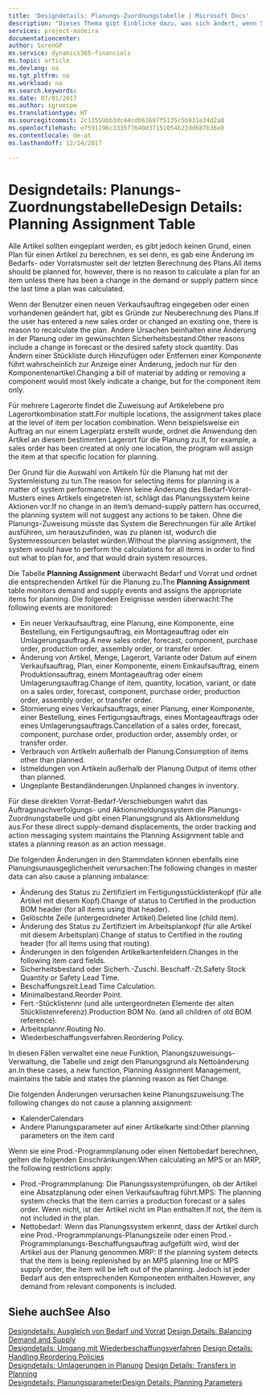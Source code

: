 ```yaml
---
title: 'Designdetails: Planungs-Zuordnungstabelle | Microsoft Docs'
description: "Dieses Thema gibt Einblicke dazu, was sich ändert, wenn Sie einen Artikel für die Planung ändern."
services: project-madeira
documentationcenter: 
author: SorenGP
ms.service: dynamics365-financials
ms.topic: article
ms.devlang: na
ms.tgt_pltfrm: na
ms.workload: na
ms.search.keywords: 
ms.date: 07/01/2017
ms.author: sgroespe
ms.translationtype: HT
ms.sourcegitcommit: 2c13559bb3dc44cdb61697f5135c5b931e34d2a8
ms.openlocfilehash: e7591196c3335f7640d37151054b22dd687b36e8
ms.contentlocale: de-at
ms.lasthandoff: 12/14/2017

---
```

# <a name="design-details-planning-assignment-table"></a><span data-ttu-id="27f0d-103">Designdetails: Planungs-Zuordnungstabelle</span><span class="sxs-lookup"><span data-stu-id="27f0d-103">Design Details: Planning Assignment Table</span></span>
<span data-ttu-id="27f0d-104">Alle Artikel sollten eingeplant werden, es gibt jedoch keinen Grund, einen Plan für einen Artikel zu berechnen, es sei denn, es gab eine Änderung im Bedarfs- oder Vorratsmuster seit der letzten Berechnung des Plans.</span><span class="sxs-lookup"><span data-stu-id="27f0d-104">All items should be planned for, however, there is no reason to calculate a plan for an item unless there has been a change in the demand or supply pattern since the last time a plan was calculated.</span></span>  
  
<span data-ttu-id="27f0d-105">Wenn der Benutzer einen neuen Verkaufsauftrag eingegeben oder einen vorhandenen geändert hat, gibt es Gründe zur Neuberechnung des Plans.</span><span class="sxs-lookup"><span data-stu-id="27f0d-105">If the user has entered a new sales order or changed an existing one, there is reason to recalculate the plan.</span></span> <span data-ttu-id="27f0d-106">Andere Ursachen beinhalten eine Änderung in der Planung oder im gewünschten Sicherheitsbestand.</span><span class="sxs-lookup"><span data-stu-id="27f0d-106">Other reasons include a change in forecast or the desired safety stock quantity.</span></span> <span data-ttu-id="27f0d-107">Das Ändern einer Stückliste durch Hinzufügen oder Entfernen einer Komponente führt wahrscheinlich zur Anzeige einer Änderung, jedoch nur für den Komponentenartikel.</span><span class="sxs-lookup"><span data-stu-id="27f0d-107">Changing a bill of material by adding or removing a component would most likely indicate a change, but for the component item only.</span></span>  
  
<span data-ttu-id="27f0d-108">Für mehrere Lagerorte findet die Zuweisung auf Artikelebene pro Lagerortkombination statt.</span><span class="sxs-lookup"><span data-stu-id="27f0d-108">For multiple locations, the assignment takes place at the level of item per location combination.</span></span> <span data-ttu-id="27f0d-109">Wenn beispielsweise ein Auftrag an nur einem Lagerplatz erstellt wurde, ordnet die Anwendung den Artikel an diesem bestimmten Lagerort für die Planung zu.</span><span class="sxs-lookup"><span data-stu-id="27f0d-109">If, for example, a sales order has been created at only one location, the program will assign the item at that specific location for planning.</span></span>  
  
<span data-ttu-id="27f0d-110">Der Grund für die Auswahl von Artikeln für die Planung hat mit der Systemleistung zu tun.</span><span class="sxs-lookup"><span data-stu-id="27f0d-110">The reason for selecting items for planning is a matter of system performance.</span></span> <span data-ttu-id="27f0d-111">Wenn keine Änderung des Bedarf-Vorrat-Musters eines Artikels eingetreten ist, schlägt das Planungssystem keine Aktionen vor.</span><span class="sxs-lookup"><span data-stu-id="27f0d-111">If no change in an item’s demand-supply pattern has occurred, the planning system will not suggest any actions to be taken.</span></span> <span data-ttu-id="27f0d-112">Ohne die Planungs-Zuweisung müsste das System die Berechnungen für alle Artikel ausführen, um herauszufinden, was zu planen ist, wodurch die Systemressourcen belastet würden.</span><span class="sxs-lookup"><span data-stu-id="27f0d-112">Without the planning assignment, the system would have to perform the calculations for all items in order to find out what to plan for, and that would drain system resources.</span></span>  
  
<span data-ttu-id="27f0d-113">Die Tabelle **Planning Assignment** überwacht Bedarf und Vorrat und ordnet die entsprechenden Artikel für die Planung zu.</span><span class="sxs-lookup"><span data-stu-id="27f0d-113">The **Planning Assignment** table monitors demand and supply events and assigns the appropriate items for planning.</span></span> <span data-ttu-id="27f0d-114">Die folgenden Ereignisse werden überwacht:</span><span class="sxs-lookup"><span data-stu-id="27f0d-114">The following events are monitored:</span></span>  
  
* <span data-ttu-id="27f0d-115">Ein neuer Verkaufsauftrag, eine Planung, eine Komponente, eine Bestellung, ein Fertigungsauftrag, ein Montageauftrag oder ein Umlagerungsauftrag.</span><span class="sxs-lookup"><span data-stu-id="27f0d-115">A new sales order, forecast, component, purchase order, production order, assembly order, or transfer order.</span></span>  
* <span data-ttu-id="27f0d-116">Änderung von Artikel, Menge, Lagerort, Variante oder Datum auf einem Verkaufsauftrag, Plan, einer Komponente, einem Einkaufsauftrag, einem Produktionsauftrag, einem Montageauftrag oder einem Umlagerungsauftrag.</span><span class="sxs-lookup"><span data-stu-id="27f0d-116">Change of item, quantity, location, variant, or date on a sales order, forecast, component, purchase order, production order, assembly order, or transfer order.</span></span>  
* <span data-ttu-id="27f0d-117">Stornierung eines Verkaufsauftrags, einer Planung, einer Komponente, einer Bestellung, eines Fertigungsauftrags, eines Montageauftrags oder eines Umlagerungsauftrags.</span><span class="sxs-lookup"><span data-stu-id="27f0d-117">Cancellation of a sales order, forecast, component, purchase order, production order, assembly order, or transfer order.</span></span>  
* <span data-ttu-id="27f0d-118">Verbrauch von Artikeln außerhalb der Planung.</span><span class="sxs-lookup"><span data-stu-id="27f0d-118">Consumption of items other than planned.</span></span>  
* <span data-ttu-id="27f0d-119">Istmeldungen von Artikeln außerhalb der Planung.</span><span class="sxs-lookup"><span data-stu-id="27f0d-119">Output of items other than planned.</span></span>  
* <span data-ttu-id="27f0d-120">Ungeplante Bestandänderungen.</span><span class="sxs-lookup"><span data-stu-id="27f0d-120">Unplanned changes in inventory.</span></span>  
  
<span data-ttu-id="27f0d-121">Für diese direkten Vorrat-Bedarf-Verschiebungen wahrt das Auftragsnachverfolgungs- und Aktionsmeldungssystem die Planungs-Zuordnungstabelle und gibt einen Planungsgrund als Aktionsmeldung aus.</span><span class="sxs-lookup"><span data-stu-id="27f0d-121">For these direct supply-demand displacements, the order tracking and action messaging system maintains the Planning Assignment table and states a planning reason as an action message.</span></span>  
  
<span data-ttu-id="27f0d-122">Die folgenden Änderungen in den Stammdaten können ebenfalls eine Planungsunausgeglichenheit verursachen:</span><span class="sxs-lookup"><span data-stu-id="27f0d-122">The following changes in master data can also cause a planning imbalance:</span></span>  
  
* <span data-ttu-id="27f0d-123">Änderung des Status zu Zertifiziert im Fertigungsstücklistenkopf (für alle Artikel mit diesem Kopf).</span><span class="sxs-lookup"><span data-stu-id="27f0d-123">Change of status to Certified in the production BOM header (for all items using that header).</span></span>  
* <span data-ttu-id="27f0d-124">Gelöschte Zeile (untergeordneter Artikel).</span><span class="sxs-lookup"><span data-stu-id="27f0d-124">Deleted line (child item).</span></span>  
* <span data-ttu-id="27f0d-125">Änderung des Status zu Zertifiziert im Arbeitsplankopf (für alle Artikel mit diesem Arbeitsplan).</span><span class="sxs-lookup"><span data-stu-id="27f0d-125">Change of status to Certified in the routing header (for all items using that routing).</span></span>  
* <span data-ttu-id="27f0d-126">Änderungen in den folgenden Artikelkartenfeldern.</span><span class="sxs-lookup"><span data-stu-id="27f0d-126">Changes in the following item card fields.</span></span>  
* <span data-ttu-id="27f0d-127">Sicherheitsbestand oder Sicherh.-Zuschl. Beschaff.-Zt.</span><span class="sxs-lookup"><span data-stu-id="27f0d-127">Safety Stock Quantity or Safety Lead Time.</span></span>  
* <span data-ttu-id="27f0d-128">Beschaffungszeit.</span><span class="sxs-lookup"><span data-stu-id="27f0d-128">Lead Time Calculation.</span></span>  
* <span data-ttu-id="27f0d-129">Minimalbestand.</span><span class="sxs-lookup"><span data-stu-id="27f0d-129">Reorder Point.</span></span>  
* <span data-ttu-id="27f0d-130">Fert.-Stücklistennr (und alle untergeordneten Elemente der alten Stücklistenreferenz).</span><span class="sxs-lookup"><span data-stu-id="27f0d-130">Production BOM No. (and all children of old BOM reference).</span></span>  
* <span data-ttu-id="27f0d-131">Arbeitsplannr.</span><span class="sxs-lookup"><span data-stu-id="27f0d-131">Routing No.</span></span>  
* <span data-ttu-id="27f0d-132">Wiederbeschaffungsverfahren.</span><span class="sxs-lookup"><span data-stu-id="27f0d-132">Reordering Policy.</span></span>  
  
<span data-ttu-id="27f0d-133">In diesen Fällen verwaltet eine neue Funktion, Planungszuweisungs-Verwaltung, die Tabelle und zeigt den Planungsgrund als Nettoänderung an.</span><span class="sxs-lookup"><span data-stu-id="27f0d-133">In these cases, a new function, Planning Assignment Management, maintains the table and states the planning reason as Net Change.</span></span>  
  
<span data-ttu-id="27f0d-134">Die folgenden Änderungen verursachen keine Planungszuweisung:</span><span class="sxs-lookup"><span data-stu-id="27f0d-134">The following changes do not cause a planning assignment:</span></span>  
  
* <span data-ttu-id="27f0d-135">Kalender</span><span class="sxs-lookup"><span data-stu-id="27f0d-135">Calendars</span></span>  
* <span data-ttu-id="27f0d-136">Andere Planungsparameter auf einer Artikelkarte sind:</span><span class="sxs-lookup"><span data-stu-id="27f0d-136">Other planning parameters on the item card</span></span>  
  
<span data-ttu-id="27f0d-137">Wenn sie eine Prod.-Programmplanung oder einen Nettobedarf berechnen, gelten die folgenden Einschränkungen:</span><span class="sxs-lookup"><span data-stu-id="27f0d-137">When calculating an MPS or an MRP, the following restrictions apply:</span></span>  
  
* <span data-ttu-id="27f0d-138">Prod.-Programmplanung: Die Planungssystemprüfungen, ob der Artikel eine Absatzplanung oder einen Verkaufsauftrag führt.</span><span class="sxs-lookup"><span data-stu-id="27f0d-138">MPS: The planning system checks that the item carries a production forecast or a sales order.</span></span> <span data-ttu-id="27f0d-139">Wenn nicht, ist der Artikel nicht im Plan enthalten.</span><span class="sxs-lookup"><span data-stu-id="27f0d-139">If not, the item is not included in the plan.</span></span>  
* <span data-ttu-id="27f0d-140">Nettobedarf: Wenn das Planungssystem erkennt, dass der Artikel durch eine Prod.-Programmplanungs-Planungszeile oder einen Prod.-Programmplanungs-Beschaffungsauftrag aufgefüllt wird, wird der Artikel aus der Planung genommen.</span><span class="sxs-lookup"><span data-stu-id="27f0d-140">MRP: If the planning system detects that the item is being replenished by an MPS planning line or MPS supply order, the item will be left out of the planning.</span></span> <span data-ttu-id="27f0d-141">Jedoch ist jeder Bedarf aus den entsprechenden Komponenten enthalten.</span><span class="sxs-lookup"><span data-stu-id="27f0d-141">However, any demand from relevant components is included.</span></span>  
  
## <a name="see-also"></a><span data-ttu-id="27f0d-142">Siehe auch</span><span class="sxs-lookup"><span data-stu-id="27f0d-142">See Also</span></span>  
<span data-ttu-id="27f0d-143">[Designdetails: Ausgleich von Bedarf und Vorrat](design-details-balancing-demand-and-supply.md) </span><span class="sxs-lookup"><span data-stu-id="27f0d-143">[Design Details: Balancing Demand and Supply](design-details-balancing-demand-and-supply.md) </span></span>  
<span data-ttu-id="27f0d-144">[Designdetails: Umgang mit Wiederbeschaffungsverfahren](design-details-handling-reordering-policies.md) </span><span class="sxs-lookup"><span data-stu-id="27f0d-144">[Design Details: Handling Reordering Policies](design-details-handling-reordering-policies.md) </span></span>  
<span data-ttu-id="27f0d-145">[Designdetails: Umlagerungen in Planung](design-details-transfers-in-planning.md) </span><span class="sxs-lookup"><span data-stu-id="27f0d-145">[Design Details: Transfers in Planning](design-details-transfers-in-planning.md) </span></span>  
[<span data-ttu-id="27f0d-146">Designdetails: Planungsparameter</span><span class="sxs-lookup"><span data-stu-id="27f0d-146">Design Details: Planning Parameters</span></span>](design-details-planning-parameters.md)  

